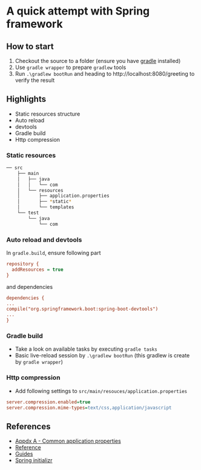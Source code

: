 # A quick attempt with Spring framework

## How to start

1. Checkout the source to a folder (ensure you have [gradle](https://docs.gradle.org/current/userguide/installation.html) installed)
2. Use `gradle wrapper` to prepare `gradlew` tools
3. Run `.\gradlew bootRun` and heading to http://localhost:8080/greeting to verify the result

## Highlights
* Static resources structure
* Auto reload
* devtools
* Gradle build
* Http compression

### Static resources

```bash
── src
    ├── main
    │   ├── java
    │   │   └── com
    │   └── resources
    │       ├── application.properties
    │       ├── *static*
    │       └── templates
    └── test
        └── java
            └── com
```

### Auto reload and devtools

In `gradle.build`, ensure following part

```ini
repository {
  addResources = true
}
```

and dependencies

```ini
dependencies {
...
compile("org.springframework.boot:spring-boot-devtools")
...
}
```

### Gradle build

* Take a look on available tasks by executing `gradle tasks`
* Basic live-reload session by `.\gradlew bootRun` (this gradlew is create by `gradle wrapper`)

### Http compression

* Add following settings to `src/main/resouces/application.properties`

```ini
server.compression.enabled=true
server.compression.mime-types=text/css,application/javascript
```

## References

* [Appdx A - Common application properties](http://docs.spring.io/spring-boot/docs/current/reference/html/common-application-properties.html)
* [Reference](http://docs.spring.io/spring-boot/docs/current/reference/htmlsingle/#how-to-enable-http-response-compression)
* [Guides](http://spring.io/guides)
* [Spring initializr](https://start.spring.io)
